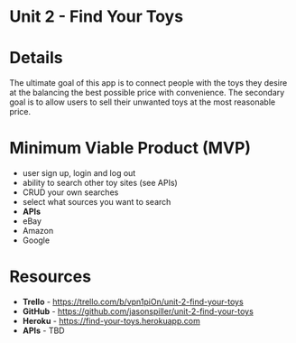 Unit 2 - Find Your Toys
===

Details
===
The ultimate goal of this app is to connect people with the toys they desire at the balancing the best possible price with convenience. The secondary goal is to allow users to sell their unwanted toys at the most reasonable price.


Minimum Viable Product (MVP)
===
- user sign up, login and log out
- ability to search other toy sites (see APIs)
- CRUD your own searches
- select what sources you want to search
- **APIs**
 - eBay
 - Amazon
 - Google

Resources
===
- **Trello** - https://trello.com/b/vpn1piOn/unit-2-find-your-toys
- **GitHub** - https://github.com/jasonspiller/unit-2-find-your-toys
- **Heroku** - https://find-your-toys.herokuapp.com
- **APIs** - TBD
